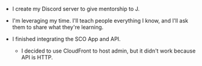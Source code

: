 - I create my Discord server to give mentorship to J.

- I'm leveraging my time. I'll teach people everything I know, and I'll ask them to share what they're learning.

- I finished integrating the SCO App and API.
  - I decided to use CloudFront to host admin, but it didn't work because API is HTTP.
